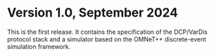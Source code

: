Version 1.0, September 2024
===========================

This is the first release. It contains the specification of the
DCP/VarDis protocol stack and a simulator based on the OMNeT++
discrete-event simulation framework.
